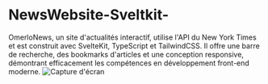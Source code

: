 # NewsWebsite-Sveltkit-
OmerloNews, un site d'actualités interactif, utilise l'API du New York Times et est construit avec SvelteKit, TypeScript et TailwindCSS. Il offre une barre de recherche, des bookmarks d'articles et une conception responsive, démontrant efficacement les compétences en développement front-end moderne.
![Capture d'écran]("C:\Users\User\Desktop\site-news\imagesgit\im1.jpg")
